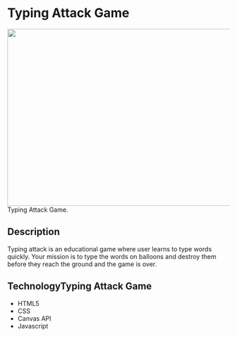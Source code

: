 # Typing Attack Game 
<img src="video.gif" width="600px" height="400px" />
Typing Attack Game.

## Description
Typing attack is an educational game where user learns to type words quickly. Your mission is to type the words on balloons and destroy them before they reach the ground and the game is over.

## TechnologyTyping Attack Game 
 * HTML5
 * CSS
 * Canvas API
 * Javascript

